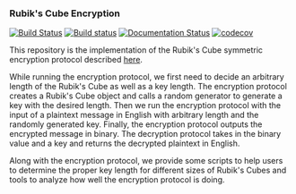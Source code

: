 ### Rubik's Cube Encryption
[![Build Status](https://travis-ci.com/Weiqi97/Cube-Crypto.svg?branch=master)](https://travis-ci.com/Weiqi97/Cube-Crypto)
[![Build status](https://ci.appveyor.com/api/projects/status/5le32990x1837tg4/branch/master?svg=true)](https://ci.appveyor.com/project/Weiqi97/cube-crypto/branch/master)
[![Documentation Status](https://readthedocs.org/projects/pydocs/badge/?version=latest)](https://pydocs.readthedocs.io/en/latest/?badge=latest)
[![codecov](https://codecov.io/gh/Weiqi97/Cube-Crypto/branch/master/graph/badge.svg)](https://codecov.io/gh/Weiqi97/Cube-Crypto)

This repository is the implementation of the Rubik's Cube symmetric encryption protocol described [here](https://github.com/Weiqi97/Honor-Thesis).

While running the encryption protocol, we first need to decide an arbitrary length of the Rubik's Cube as well as a key length. The encryption protocol creates a Rubik's Cube object and calls a random generator to generate a key with the desired length. Then we run the encryption protocol with the input of a plaintext message in English with arbitrary length and the randomly generated key. Finally, the encryption protocol outputs the encrypted message in binary. The decryption protocol takes in the binary value and a key and returns the decrypted plaintext in English.

Along with the encryption protocol, we provide some scripts to help users to determine the proper key length for different sizes of Rubik's Cubes and tools to analyze how well the encryption protocol is doing.
